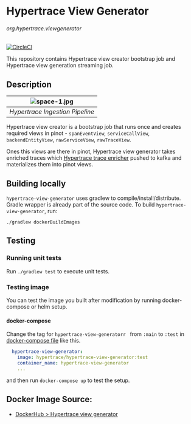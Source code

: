 # Hypertrace View Generator

###### org.hypertrace.viewgenerator

[![CircleCI](https://circleci.com/gh/hypertrace/hypertrace-view-generator.svg?style=svg)](https://circleci.com/gh/hypertrace/hypertrace-view-generator)

This repository contains Hypertrace view creator bootstrap job and Hypertrace view generation streaming job.

## Description

| ![space-1.jpg](https://hypertrace-docs.s3.amazonaws.com/ingestion-pipeline.png) | 
|:--:| 
| *Hypertrace Ingestion Pipeline* |

Hypertrace view creator is a bootstrap job that runs once and creates required views in pinot -  `spanEventView`, `serviceCallView`, `backendEntityView`, `rawServiceView`, `rawTraceView`.

Ones this views are there in pinot, Hypertrace view generator takes enriched traces which [Hypertrace trace enricher](https://github.com/hypertrace/hypertrace-trace-enricher) pushed to kafka and materializes them into pinot views. 


## Building locally
`hypertrace-view-generator` uses gradlew to compile/install/distribute. Gradle wrapper is already part of the source code. To build `hypertrace-view-generator`, run:

```
./gradlew dockerBuildImages
```

## Testing

### Running unit tests
Run `./gradlew test` to execute unit tests. 


### Testing image

You can test the image you built after modification by running docker-compose or helm setup. 

#### docker-compose
Change the tag for `hypertrace-view-generatorr ` from `:main` to `:test` in [docker-compose file](https://github.com/hypertrace/hypertrace/blob/main/docker/docker-compose.yml) like this.

```yaml
  hypertrace-view-generator:
    image: hypertrace/hypertrace-view-generator:test
    container_name: hypertrace-view-generator
    ...
```

and then run `docker-compose up` to test the setup.

## Docker Image Source:
- [DockerHub > Hypertrace view generator](https://hub.docker.com/r/hypertrace/hypertrace-view-generator)
